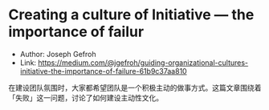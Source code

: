 # Creating a culture of Initiative — the importance of failur

* Author: Joseph Gefroh
* Link: https://medium.com/@jgefroh/guiding-organizational-cultures-initiative-the-importance-of-failure-61b9c37aa810

在建设团队氛围时，大家都希望团队是一个积极主动的做事方式。这篇文章围绕着「失败」这一问题，讨论了如何建设主动性文化。
